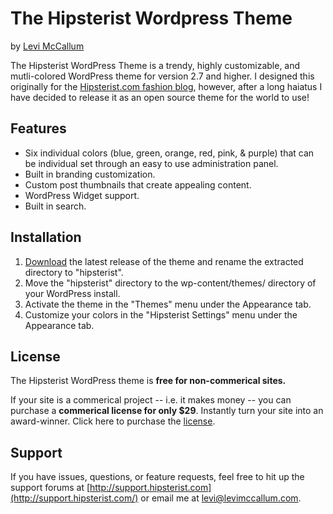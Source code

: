 # The Hipsterist Wordpress Theme

by [Levi McCallum](http://levimccallum.com)

The Hipsterist WordPress Theme is a trendy, highly customizable, and mutli-colored WordPress theme for version 2.7 and higher. I designed this originally for the [Hipsterist.com fashion blog](http://hipsterist.com), however, after a long haiatus I have decided to release it as an open source theme for the world to use!

## Features

* Six individual colors (blue, green, orange, red, pink, & purple) that can be individual set through an easy to use administration panel.
* Built in branding customization.
* Custom post thumbnails that create appealing content.
* WordPress Widget support.
* Built in search.
 
## Installation

1. [Download](http://github.com/stillmotion/hipsterist/zipball/master) the latest release of the theme and rename the extracted directory to "hipsterist".
2. Move the "hipsterist" directory to the wp-content/themes/ directory of your WordPress install.
3. Activate the theme in the "Themes" menu under the Appearance tab.
4. Customize your colors in the "Hipsterist Settings" menu under the Appearance tab.

## License

The Hipsterist WordPress theme is **free for non-commerical sites.**

If your site is a commerical project -- i.e. it makes money -- you can purchase a **commerical license for only $29**. Instantly turn your site into an award-winner. Click here to purchase the [license](http://bit.ly/5dPwNw). 

## Support

If you have issues, questions, or feature requests, feel free to hit up the support forums at [http://support.hipsterist.com](http://support.hipsterist.com/) or email me at [levi@levimccallum.com](mailto:levi@levimccallum.com).
